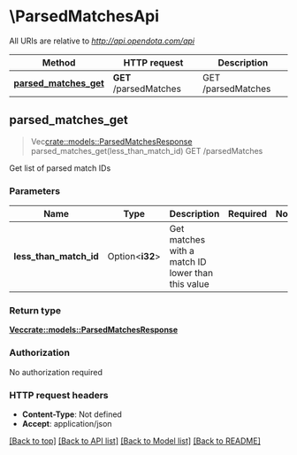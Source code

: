 # \ParsedMatchesApi

All URIs are relative to *http://api.opendota.com/api*

Method | HTTP request | Description
------------- | ------------- | -------------
[**parsed_matches_get**](ParsedMatchesApi.md#parsed_matches_get) | **GET** /parsedMatches | GET /parsedMatches



## parsed_matches_get

> Vec<crate::models::ParsedMatchesResponse> parsed_matches_get(less_than_match_id)
GET /parsedMatches

Get list of parsed match IDs

### Parameters


Name | Type | Description  | Required | Notes
------------- | ------------- | ------------- | ------------- | -------------
**less_than_match_id** | Option<**i32**> | Get matches with a match ID lower than this value |  |

### Return type

[**Vec<crate::models::ParsedMatchesResponse>**](ParsedMatchesResponse.md)

### Authorization

No authorization required

### HTTP request headers

- **Content-Type**: Not defined
- **Accept**: application/json

[[Back to top]](#) [[Back to API list]](../README.md#documentation-for-api-endpoints) [[Back to Model list]](../README.md#documentation-for-models) [[Back to README]](../README.md)

